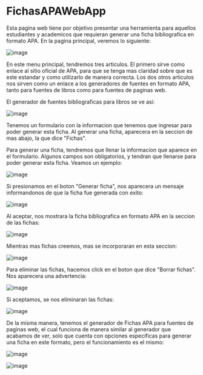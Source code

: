 # FichasAPAWebApp

Esta pagina web tiene por objetivo presentar una herramienta para aquellos estudiantes y academicos que requieran generar una ficha
bibliografica en formato APA. En la pagina principal, veremos lo siguiente:

![image](https://user-images.githubusercontent.com/107152796/185703462-c2999916-bb18-45d6-9710-9b53dc59329a.png)

En este menu principal, tendremos tres articulos. El primero sirve como enlace al sitio oficial de APA, para que se tenga mas claridad
sobre que es este estandar y como utilizarlo de manera correcta. Los dos otros articulos nos sirven como un enlace a los generadores
de fuentes en formato APA, tanto para fuentes de libros como para fuentes de paginas web.

El generador de fuentes bibliograficas para libros se ve asi:

![image](https://user-images.githubusercontent.com/107152796/185703823-9f463c65-9859-47fb-88ac-8327c6a82082.png)

Tenemos un formulario con la informacion que tenemos que ingresar para poder generar esta ficha. Al generar una ficha, aparecera
en la seccion de mas abajo, la que dice "Fichas".

Para generar una ficha, tendremos que llenar la informacion que aparece en el formulario. Algunos campos son obligatorios, y tendran
que llenarse para poder generar esta ficha. Veamos un ejemplo:

![image](https://user-images.githubusercontent.com/107152796/185704090-248b626d-697b-4c13-bb95-e7df6f5560c3.png)

Si presionamos en el boton "Generar ficha", nos aparecera un mensaje informandonos de que la ficha fue generada con exito:

![image](https://user-images.githubusercontent.com/107152796/185704179-40c50468-2805-4e56-8302-26901ce4c36e.png)

Al aceptar, nos mostrara la ficha bibliografica en formato APA en la seccion de las fichas:

![image](https://user-images.githubusercontent.com/107152796/185704249-1dfa63dc-6bbf-493e-9127-3f149319fcab.png)

Mientras mas fichas creemos, mas se incorporaran en esta seccion:

![image](https://user-images.githubusercontent.com/107152796/185704478-5a6b9994-eb1a-46a1-a318-892c9a106abe.png)

Para eliminar las fichas, hacemos click en el boton que dice "Borrar fichas". Nos aparecera una advertencia: 

![image](https://user-images.githubusercontent.com/107152796/185704557-c5b4fcc5-5ab2-493d-bca7-fae9a8323aee.png)

Si aceptamos, se nos eliminaran las fichas:

![image](https://user-images.githubusercontent.com/107152796/185704616-12ae320c-b546-469e-9e87-0f191cd4725d.png)

De la misma manera, tenemos el generador de Fichas APA para fuentes de paginas web, el cual funciona de manera similar al generador
que acabamos de ver, solo que cuenta con opciones especificas para generar una ficha en este formato, pero el funcionamiento es el mismo:

![image](https://user-images.githubusercontent.com/107152796/185704789-b4d59a3a-5e3f-402d-9a7f-2b4ce83b84a1.png)

![image](https://user-images.githubusercontent.com/107152796/185704938-e0bc344a-467c-4aa6-b894-293d303813c6.png)


